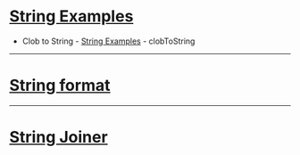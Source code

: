 # [String Examples](StringsPractice.java)
* Clob to String - [String Examples](StringsPractice.java) - clobToString
------
# [String format](StringFormatPractice.java)
------
# [String Joiner](StringJoinerPractice.java)
